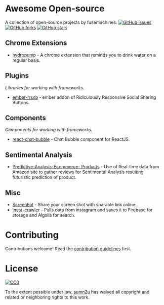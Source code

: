 # Awesome Open-source

A collection of open-source projects by fusemachines. [![GitHub issues](https://img.shields.io/github/issues/Fusemachines/open-source.svg)](https://github.com/Fusemachines/open-source/issues) [![GitHub forks](https://img.shields.io/github/forks/Fusemachines/open-source.svg)](https://github.com/Fusemachines/open-source/network) [![GitHub stars](https://img.shields.io/github/stars/Fusemachines/open-source.svg)](https://github.com/Fusemachines/open-source/stargazers)

## Chrome Extensions

* [hydropump](https://github.com/shrsujan/hydropump) - A chrome extension that reminds you to drink water on a regular basis.

## Plugins
*Libraries for working with frameworks.*

* [ember-rrssb](https://github.com/isaurssaurav/ember-rrssb) - ember addon of Ridiculously Responsive Social Sharing Buttons.

## Components
*Components for working with frameworks.*

* [react-chat-bubble](https://github.com/sabinbajracharya/react-chat-bubble) - Chat Bubble component for ReactJS.

## Sentimental Analysis

* [Predictive-Analysis-Ecommerce- Products](https://github.com/jagattula/Predictive-Analysis-of-E-commerce-Products) - Use of Real-time data from Amazon site to gather reviews for Sentimental Analysis resulting futuristic prediction of product.

## Misc

* [ScreenEat](https://github.com/NISH1001/ScreenEat) - Share your screen shot with sharable link online.
* [Insta-crawler](https://github.com/sabinbajracharya/Insta-crawler) - Pulls data from instagram and saves it to Firebase for storage and Algolia for search.

# Contributing

Contributions welcome! Read the [contribution guidelines](CONTRIBUTING.md) first.


# License

[![CC0](http://i.creativecommons.org/p/zero/1.0/88x31.png)](http://creativecommons.org/publicdomain/zero/1.0/)

To the extent possible under law, [sumn2u](https://github.com/sumn2u) has waived all copyright and related or neighboring rights to this work.
